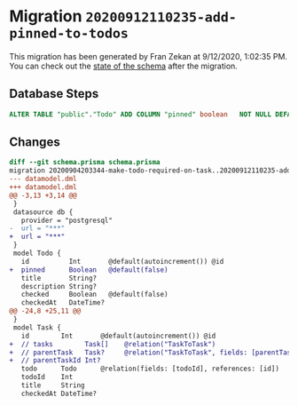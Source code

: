 # Migration `20200912110235-add-pinned-to-todos`

This migration has been generated by Fran Zekan at 9/12/2020, 1:02:35 PM.
You can check out the [state of the schema](./schema.prisma) after the migration.

## Database Steps

```sql
ALTER TABLE "public"."Todo" ADD COLUMN "pinned" boolean   NOT NULL DEFAULT false
```

## Changes

```diff
diff --git schema.prisma schema.prisma
migration 20200904203344-make-todo-required-on-task..20200912110235-add-pinned-to-todos
--- datamodel.dml
+++ datamodel.dml
@@ -3,13 +3,14 @@
 }
 datasource db {
   provider = "postgresql"
-  url = "***"
+  url = "***"
 }
 model Todo {
   id          Int       @default(autoincrement()) @id
+  pinned      Boolean   @default(false)
   title       String?
   description String?
   checked     Boolean   @default(false)
   checkedAt   DateTime?
@@ -24,8 +25,11 @@
 }
 model Task {
   id        Int       @default(autoincrement()) @id
+  // tasks        Task[]    @relation("TaskToTask")
+  // parentTask   Task?     @relation("TaskToTask", fields: [parentTaskId], references: [id])
+  // parentTaskId Int?
   todo      Todo      @relation(fields: [todoId], references: [id])
   todoId    Int
   title     String
   checkedAt DateTime?
```


